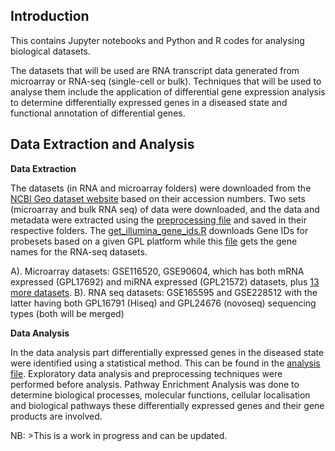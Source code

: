 ## **Introduction**
This contains Jupyter notebooks and Python and R codes for analysing biological datasets.

The datasets that will be used are RNA transcript data generated from microarray or RNA-seq (single-cell or bulk). Techniques that will be used to analyse them include the application of differential gene expression analysis to determine differentially expressed genes in a diseased state and functional annotation of differential genes. 

## **Data Extraction and Analysis**

**Data Extraction**

The datasets (in RNA and microarray folders) were downloaded from the [NCBI Geo dataset website](https://www.ncbi.nlm.nih.gov/geo/) based on their accession numbers. Two sets (microarray and bulk RNA seq) of data were downloaded, and the data and metadata were extracted using the [preprocessing file](extract_GEO_data.py) and saved in their respective folders. The [get_illumina_gene_ids.R](get_illumina_gene_ids.R) downloads Gene IDs for probesets based on a given GPL platform while this [file](get_rna_seq_gene_ids.py) gets the gene names for the RNA-seq datasets.

A). Microarray datasets: GSE116520, GSE90604, which has both mRNA expressed (GPL17692) and miRNA expressed (GPL21572) datasets, plus [13 more datasets](microarray_gpl_ids.csv).
B). RNA seq datasets: GSE165595 and GSE228512 with the latter having both GPL16791 (Hiseq) and GPL24676 (novoseq) sequencing types (both will be merged)

**Data Analysis**

In the data analysis part differentially expressed genes in the diseased state were identified using a statistical method. This can be found in the [analysis file](analysis_file.ipynb). Exploratory data analysis and preprocessing techniques were performed before analysis. Pathway Enrichment Analysis was done to determine biological processes, molecular functions, cellular localisation and biological pathways these differentially expressed genes and their gene products are involved.

NB: >This is a work in progress and can be updated.

